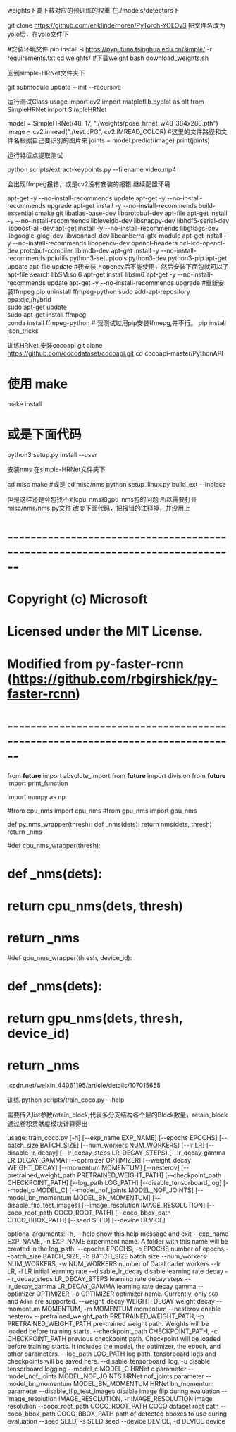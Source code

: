 weights下要下载对应的预训练的权重
在./models/detectors下

git clone https://github.com/eriklindernoren/PyTorch-YOLOv3
把文件名改为yolo后，在yolo文件下

#安装环境文件
pip install -i https://pypi.tuna.tsinghua.edu.cn/simple/ -r requirements.txt
cd weights/
#下载weight
bash download_weights.sh

回到simple-HRNet文件夹下

git submodule update --init --recursive

运行测试Class usage
import cv2
import matplotlib.pyplot as plt
from SimpleHRNet import SimpleHRNet

model = SimpleHRNet(48, 17, "./weights/pose_hrnet_w48_384x288.pth")
image = cv2.imread("./test.JPG", cv2.IMREAD_COLOR) #这里的文件路径和文件名根据自己要识别的图片来
joints = model.predict(image)
print(joints)

运行特征点提取测试

python scripts/extract-keypoints.py --filename video.mp4

会出现ffmpeg报错，或是cv2没有安装的报错
继续配置环境

apt-get -y --no-install-recommends update 
apt-get -y --no-install-recommends upgrade 
apt-get install -y --no-install-recommends build-essential cmake git libatlas-base-dev libprotobuf-dev apt-file
apt-get install -y --no-install-recommends libleveldb-dev libsnappy-dev libhdf5-serial-dev libboost-all-dev
apt-get install -y --no-install-recommends libgflags-dev libgoogle-glog-dev libviennacl-dev libcanberra-gtk-module
apt-get install -y --no-install-recommends libopencv-dev opencl-headers ocl-icd-opencl-dev protobuf-compiler liblmdb-dev
apt-get install -y --no-install-recommends pciutils python3-setuptools python3-dev python3-pip
apt-get update 
apt-file update
#我安装上opencv后不能使用，然后安装下面包就可以了
apt-file search libSM.so.6 
apt-get install libsm6 
apt-get -y --no-install-recommends update 
apt-get -y --no-install-recommends upgrade
#重新安装ffmpeg
pip uninstall ffmpeg-python
sudo add-apt-repository ppa:djcj/hybrid  
sudo apt-get update  
sudo apt-get install ffmpeg  
conda install ffmpeg-python # 我测试过用pip安装ffmepg,并不行。
pip install json_tricks

训练HRNet
安装cocoapi
git clone https://github.com/cocodataset/cocoapi.git 
cd cocoapi-master/PythonAPI
# 使用 make
make install
# 或是下面代码
python3 setup.py install --user

安装nms
在simple-HRNet文件夹下

cd misc
make
#或是
cd misc/nms
python setup_linux.py build_ext --inplace

但是这样还是会包找不到cpu_nms和gpu_nms包的问题
所以需要打开misc/nms/nms.py文件
改变下面代码，把报错的注释掉，并没用上

# ------------------------------------------------------------------------------
# Copyright (c) Microsoft
# Licensed under the MIT License.
# Modified from py-faster-rcnn (https://github.com/rbgirshick/py-faster-rcnn)
# ------------------------------------------------------------------------------

from __future__ import absolute_import
from __future__ import division
from __future__ import print_function

import numpy as np

#from cpu_nms import cpu_nms
#from gpu_nms import gpu_nms


def py_nms_wrapper(thresh):
    def _nms(dets):
        return nms(dets, thresh)
    return _nms


#def cpu_nms_wrapper(thresh):
#    def _nms(dets):
#        return cpu_nms(dets, thresh)
#    return _nms


#def gpu_nms_wrapper(thresh, device_id):
#    def _nms(dets):
#        return gpu_nms(dets, thresh, device_id)
#    return _nms

.csdn.net/weixin_44061195/article/details/107015655

训练
python scripts/train_coco.py --help

需要传入list参数retain_block,代表多分支结构各个层的Block数量，retain_block通过卷积贡献度模块计算得出

usage: train_coco.py [-h] [--exp_name EXP_NAME] [--epochs EPOCHS]
                     [--batch_size BATCH_SIZE] [--num_workers NUM_WORKERS]
                     [--lr LR] [--disable_lr_decay]
                     [--lr_decay_steps LR_DECAY_STEPS]
                     [--lr_decay_gamma LR_DECAY_GAMMA] [--optimizer OPTIMIZER]
                     [--weight_decay WEIGHT_DECAY] [--momentum MOMENTUM]
                     [--nesterov]
                     [--pretrained_weight_path PRETRAINED_WEIGHT_PATH]
                     [--checkpoint_path CHECKPOINT_PATH] [--log_path LOG_PATH]
                     [--disable_tensorboard_log] [--model_c MODEL_C]
                     [--model_nof_joints MODEL_NOF_JOINTS]
                     [--model_bn_momentum MODEL_BN_MOMENTUM]
                     [--disable_flip_test_images]
                     [--image_resolution IMAGE_RESOLUTION]
                     [--coco_root_path COCO_ROOT_PATH]
                     [--coco_bbox_path COCO_BBOX_PATH] [--seed SEED]
                     [--device DEVICE]

optional arguments:
  -h, --help            show this help message and exit
  --exp_name EXP_NAME, -n EXP_NAME
                        experiment name. A folder with this name will be
                        created in the log_path.
  --epochs EPOCHS, -e EPOCHS
                        number of epochs
  --batch_size BATCH_SIZE, -b BATCH_SIZE
                        batch size
  --num_workers NUM_WORKERS, -w NUM_WORKERS
                        number of DataLoader workers
  --lr LR, -l LR        initial learning rate
  --disable_lr_decay    disable learning rate decay
  --lr_decay_steps LR_DECAY_STEPS
                        learning rate decay steps
  --lr_decay_gamma LR_DECAY_GAMMA
                        learning rate decay gamma
  --optimizer OPTIMIZER, -o OPTIMIZER
                        optimizer name. Currently, only `SGD` and `Adam` are
                        supported.
  --weight_decay WEIGHT_DECAY
                        weight decay
  --momentum MOMENTUM, -m MOMENTUM
                        momentum
  --nesterov            enable nesterov
  --pretrained_weight_path PRETRAINED_WEIGHT_PATH, -p PRETRAINED_WEIGHT_PATH
                        pre-trained weight path. Weights will be loaded before
                        training starts.
  --checkpoint_path CHECKPOINT_PATH, -c CHECKPOINT_PATH
                        previous checkpoint path. Checkpoint will be loaded
                        before training starts. It includes the model, the
                        optimizer, the epoch, and other parameters.
  --log_path LOG_PATH   log path. tensorboard logs and checkpoints will be
                        saved here.
  --disable_tensorboard_log, -u
                        disable tensorboard logging
  --model_c MODEL_C     HRNet c parameter
  --model_nof_joints MODEL_NOF_JOINTS
                        HRNet nof_joints parameter
  --model_bn_momentum MODEL_BN_MOMENTUM
                        HRNet bn_momentum parameter
  --disable_flip_test_images
                        disable image flip during evaluation
  --image_resolution IMAGE_RESOLUTION, -r IMAGE_RESOLUTION
                        image resolution
  --coco_root_path COCO_ROOT_PATH
                        COCO dataset root path
  --coco_bbox_path COCO_BBOX_PATH
                        path of detected bboxes to use during evaluation
  --seed SEED, -s SEED  seed
  --device DEVICE, -d DEVICE
                        device

